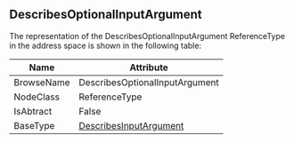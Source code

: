 <!-- objecttype -->
## DescribesOptionalInputArgument
  
The representation of the DescribesOptionalInputArgument ReferenceType in the address space is shown in the following table:  

|Name|Attribute|
|---|---|
|BrowseName|DescribesOptionalInputArgument|
|NodeClass|ReferenceType|
|IsAbtract|False|
|BaseType|[DescribesInputArgument](../../../Part3/ReferenceTypes/DescribesInputArgument/readme.md)|

